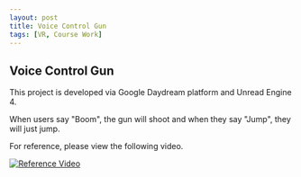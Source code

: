 ```yaml
---
layout: post
title: Voice Control Gun
tags: [VR, Course Work]
---
```


## Voice Control Gun

This project is developed via Google Daydream platform and Unread Engine 4.  

When users say "Boom", the gun will shoot and when they say "Jump", they will just jump.  

For reference, please view the following video.  

[![Reference Video](https://img.youtube.com/vi/m3vz75XU9Ew/0.jpg)](https://www.youtube.com/watch?v=m3vz75XU9Ew)
